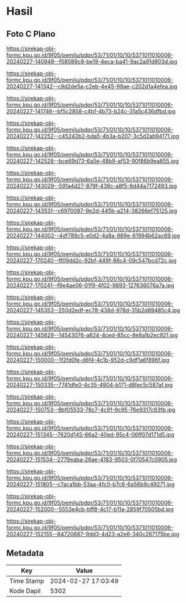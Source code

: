 # Hasil

## Foto C Plano

https://sirekap-obj-formc.kpu.go.id/9f05/pemilu/pdpr/53/71/01/10/10/5371011010006-20240227-140948--f58089c9-be19-4eca-ba41-9ac2a91d803d.jpg

https://sirekap-obj-formc.kpu.go.id/9f05/pemilu/pdpr/53/71/01/10/10/5371011010006-20240227-141342--c9d2de5a-c2eb-4e45-99ae-c202d1a4efea.jpg

https://sirekap-obj-formc.kpu.go.id/9f05/pemilu/pdpr/53/71/01/10/10/5371011010006-20240227-141746--bf5c2858-c4b1-4b73-b24c-31a5c436dfbd.jpg

https://sirekap-obj-formc.kpu.go.id/9f05/pemilu/pdpr/53/71/01/10/10/5371011010006-20240227-142252--c45242b2-bda5-4b3a-b207-3c5d2ab94171.jpg

https://sirekap-obj-formc.kpu.go.id/9f05/pemilu/pdpr/53/71/01/10/10/5371011010006-20240227-142528--bce69d73-6a5e-48b9-af53-90f86b9ea855.jpg

https://sirekap-obj-formc.kpu.go.id/9f05/pemilu/pdpr/53/71/01/10/10/5371011010006-20240227-143029--591a4d27-879f-436c-a8f5-8d44a7172493.jpg

https://sirekap-obj-formc.kpu.go.id/9f05/pemilu/pdpr/53/71/01/10/10/5371011010006-20240227-143531--c6970087-9e2d-445b-a214-38266ef75125.jpg

https://sirekap-obj-formc.kpu.go.id/9f05/pemilu/pdpr/53/71/01/10/10/5371011010006-20240227-144002--4df789c5-e0d2-4a8a-989e-61994b62ac69.jpg

https://sirekap-obj-formc.kpu.go.id/9f05/pemilu/pdpr/53/71/01/10/10/5371011010006-20240227-170240--ff09dd2c-92bf-449f-88c4-09c547bcd72c.jpg

https://sirekap-obj-formc.kpu.go.id/9f05/pemilu/pdpr/53/71/01/10/10/5371011010006-20240227-170241--f9e4ae06-01f9-4f02-9893-127636076a7a.jpg

https://sirekap-obj-formc.kpu.go.id/9f05/pemilu/pdpr/53/71/01/10/10/5371011010006-20240227-145353--250d2edf-ec78-438d-978d-35b2d89485c4.jpg

https://sirekap-obj-formc.kpu.go.id/9f05/pemilu/pdpr/53/71/01/10/10/5371011010006-20240227-145629--14543076-a824-4ced-85cc-8e8a1b2ec921.jpg

https://sirekap-obj-formc.kpu.go.id/9f05/pemilu/pdpr/53/71/01/10/10/5371011010006-20240227-150000--1f2fd0fe-d6f4-4c1b-952d-c9df1a6f896f.jpg

https://sirekap-obj-formc.kpu.go.id/9f05/pemilu/pdpr/53/71/01/10/10/5371011010006-20240227-150335--7741dfe0-4c35-4904-b171-d8fec5c587af.jpg

https://sirekap-obj-formc.kpu.go.id/9f05/pemilu/pdpr/53/71/01/10/10/5371011010006-20240227-150753--9bf05533-76c7-4c91-9c95-76e9317c63fb.jpg

https://sirekap-obj-formc.kpu.go.id/9f05/pemilu/pdpr/53/71/01/10/10/5371011010006-20240227-151345--7620d145-66a2-40ed-95c4-06ff07d171d5.jpg

https://sirekap-obj-formc.kpu.go.id/9f05/pemilu/pdpr/53/71/01/10/10/5371011010006-20240227-151534--2779eaba-26ae-4183-9503-0f70547c0905.jpg

https://sirekap-obj-formc.kpu.go.id/9f05/pemilu/pdpr/53/71/01/10/10/5371011010006-20240227-151805--c7aca1bb-53aa-4fc0-b7c6-6a56b9c49271.jpg

https://sirekap-obj-formc.kpu.go.id/9f05/pemilu/pdpr/53/71/01/10/10/5371011010006-20240227-152000--5553e4cb-bff8-4c17-b11a-2859f70505bd.jpg

https://sirekap-obj-formc.kpu.go.id/9f05/pemilu/pdpr/53/71/01/10/10/5371011010006-20240227-152155--84720667-9dd3-4d23-a2e6-340c267175be.jpg


## Metadata

| Key        | Value               |
| ---------- | ------------------- |
| Time Stamp | 2024-02-27 17:03:49 |
| Kode Dapil | 5302                |




